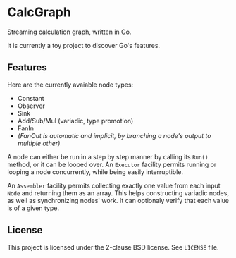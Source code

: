 CalcGraph
=========

Streaming calculation graph, written in [Go][go-lang].

It is currently a toy project to discover Go's features.

Features
--------

Here are the currently avaiable node types:

* Constant
* Observer
* Sink
* Add/Sub/Mul (variadic, type promotion)
* FanIn
* _(FanOut is automatic and implicit, by branching a node's output to multiple other)_

A node can either be run in a step by step manner by calling its `Run()` method, or it can be looped over.
An `Executor` facility permits running or looping a node concurrently, while being easily interruptible.

An `Assembler` facility permits collecting exactly one value from each input `Node` and returning them as an array.
This helps constructing variadic nodes, as well as synchronizing nodes' work.
It can optionaly verify that each value is of a given type.

License
-------

This project is licensed under the 2-clause BSD license. See `LICENSE` file.

[go-lang]: http://www.golang.org
